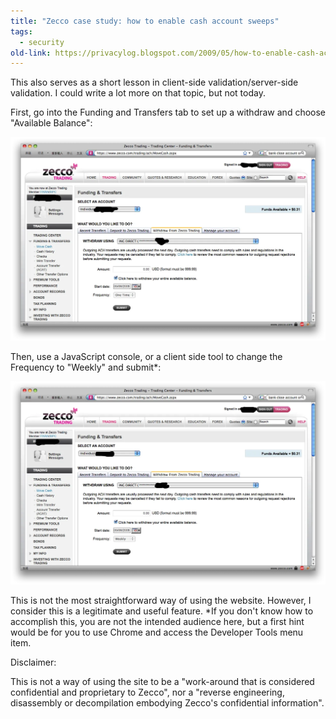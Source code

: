 ```yaml
---
title: "Zecco case study: how to enable cash account sweeps"
tags:
  - security
old-link: https://privacylog.blogspot.com/2009/05/how-to-enable-cash-account-sweeps-in.html
---
```


This also serves as a short lesson in client-side validation/server-side validation. I could write a lot more on that topic, but not today.

First, go into the Funding and Transfers tab to set up a withdraw and choose "Available Balance":

![Funding and Transfers](/assets/images/2009-05-06-how-to-enable-cash-account-sweeps.webp)

Then, use a JavaScript console, or a client side tool to change the Frequency to "Weekly" and submit*:

![Change Frequency](/assets/images/2009-05-06-how-to-enable-cash-account-sweeps-2.webp)

This is not the most straightforward way of using the website. However, I consider this is a legitimate and useful feature. *If you don't know how to accomplish this, you are not the intended audience here, but a first hint would be for you to use Chrome and access the Developer Tools menu item.

Disclaimer:

This is not a way of using the site to be a "work-around that is considered confidential and proprietary to Zecco", nor a "reverse engineering, disassembly or decompilation embodying Zecco's confidential information".
